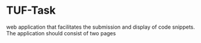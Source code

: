 # TUF-Task
web application that facilitates the submission and display of code snippets. The application should consist of two pages
